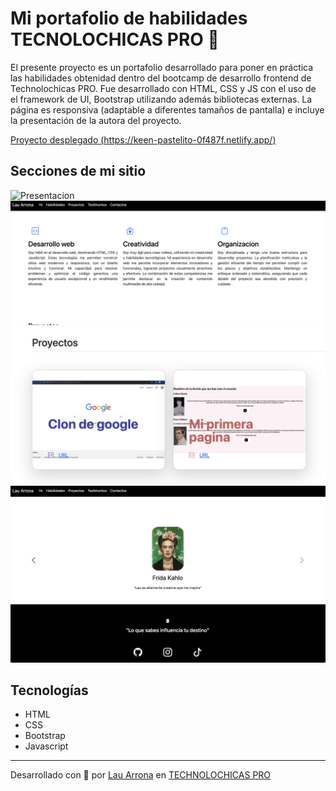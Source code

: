 # Mi portafolio de habilidades TECNOLOCHICAS PRO 💜
El presente proyecto es un portafolio desarrollado para poner en práctica las habilidades obtenidad dentro del bootcamp de desarrollo frontend de Technolochicas PRO.
Fue desarrollado con HTML, CSS y JS con el uso de el framework de UI, Bootstrap utilizando además bibliotecas externas.
La página es responsiva (adaptable a diferentes tamaños de pantalla) e incluye la presentación de la autora del proyecto.

[Proyecto desplegado (https://keen-pastelito-0f487f.netlify.app/)](https://keen-pastelito-0f487f.netlify.app/)
<!-- cambiar link -->

## Secciones de mi sitio
![Presentacion](assets/perfil.png)
![Habilidades](assets/habilidades.png)
![Proyectos](assets/proyectos.png)
![Footer](assets/footer.png)

## Tecnologías
* HTML
* CSS
* Bootstrap 
* Javascript
---
Desarrollado con  💜 por [Lau Arrona](https://malinali.dev/) en [TECHNOLOCHICAS PRO](https://tecnolochicas.mx/)
<!-- cambiar link -->

